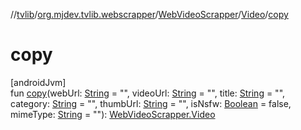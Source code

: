 //[tvlib](../../../../index.md)/[org.mjdev.tvlib.webscrapper](../../index.md)/[WebVideoScrapper](../index.md)/[Video](index.md)/[copy](copy.md)

# copy

[androidJvm]\
fun [copy](copy.md)(webUrl: [String](https://kotlinlang.org/api/latest/jvm/stdlib/kotlin/-string/index.html) = &quot;&quot;, videoUrl: [String](https://kotlinlang.org/api/latest/jvm/stdlib/kotlin/-string/index.html) = &quot;&quot;, title: [String](https://kotlinlang.org/api/latest/jvm/stdlib/kotlin/-string/index.html) = &quot;&quot;, category: [String](https://kotlinlang.org/api/latest/jvm/stdlib/kotlin/-string/index.html) = &quot;&quot;, thumbUrl: [String](https://kotlinlang.org/api/latest/jvm/stdlib/kotlin/-string/index.html) = &quot;&quot;, isNsfw: [Boolean](https://kotlinlang.org/api/latest/jvm/stdlib/kotlin/-boolean/index.html) = false, mimeType: [String](https://kotlinlang.org/api/latest/jvm/stdlib/kotlin/-string/index.html) = &quot;&quot;): [WebVideoScrapper.Video](index.md)
